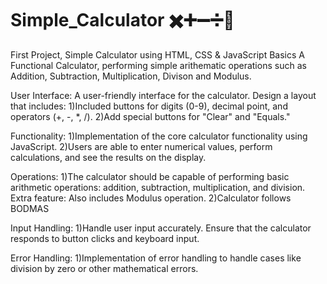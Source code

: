 # Simple_Calculator ✖️➕➖➗🟰
First Project, Simple Calculator using HTML, CSS &amp; JavaScript Basics
A Functional Calculator, performing simple arithematic operations such as Addition, Subtraction, Multiplication, Divison and Modulus.

User Interface:
A user-friendly interface for the calculator. Design a layout that includes:
1)Included buttons for digits (0-9), decimal point, and operators (+, -, *, /).
2)Add special buttons for "Clear" and "Equals."

Functionality:
1)Implementation of the core calculator functionality using JavaScript.
2)Users are able to enter numerical values, perform calculations, and see the
results on the display.

Operations:
1)The calculator should be capable of performing basic arithmetic operations:
addition, subtraction, multiplication, and division.
Extra feature: Also includes Modulus operation.
2)Calculator follows BODMAS

Input Handling:
1)Handle user input accurately. Ensure that the calculator responds to button clicks
and keyboard input.

Error Handling:
1)Implementation of  error handling to handle cases like division by zero or other
mathematical errors.
